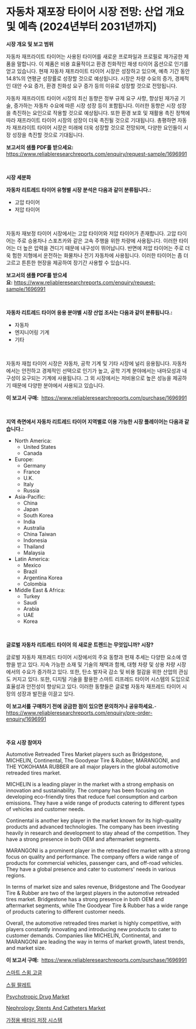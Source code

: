 <p><h1>자동차 재포장 타이어 시장 전망: 산업 개요 및 예측 (2024년부터 2031년까지)</h1></p><p><strong>시장 개요 및 보고 범위</strong></p>
<p><p>자동차 재프라이트 타이어는 사용된 타이어를 새로운 프로파일과 프로필로 재가공한 제품을 말합니다. 이 제품은 비용 효율적이고 환경 친화적인 재생 타이어 옵션으로 인기를 얻고 있습니다. 현재 자동차 재프라이트 타이어 시장은 성장하고 있으며, 예측 기간 동안 14.8%의 연평균 성장률로 성장할 것으로 예상됩니다. 시장은 차량 수요의 증가, 경제적인 대안 수요 증가, 환경 친화성 요구 증가 등의 이유로 성장할 것으로 전망됩니다.</p><p>자동차 재프라이트 타이어 시장의 최신 동향은 정부 규제 요구 사항, 향상된 재가공 기술, 증가하는 자동차 수요에 따른 시장 성장 등이 포함됩니다. 이러한 동향은 시장 성장을 촉진하는 요인으로 작용할 것으로 예상됩니다. 또한 환경 보호 및 재활용 촉진 정책에 따라 재프라이트 타이어 시장의 성장이 더욱 촉진될 것으로 기대됩니다. 총평하면 자동차 재프라이트 타이어 시장은 미래에 더욱 성장할 것으로 전망되며, 다양한 요인들이 시장 성장을 촉진할 것으로 기대됩니다.</p></p>
<p><strong>보고서의 샘플 PDF를 받으세요:</strong> <a href="https://www.reliableresearchreports.com/enquiry/request-sample/1696991">https://www.reliableresearchreports.com/enquiry/request-sample/1696991</a></p>
<p>&nbsp;</p>
<p><strong>시장 세분화</strong></p>
<p><strong>자동차 리트레드 타이어 유형별 시장 분석은 다음과 같이 분류됩니다.:</strong></p>
<p><ul><li>고압 타이어</li><li>저압 타이어</li></ul></p>
<p>&nbsp;</p>
<p><p>자동차 재보정 타이어 시장에서는 고압 타이어와 저압 타이어가 존재합니다. 고압 타이어는 주로 승용차나 스포츠카와 같은 고속 주행을 위한 차량에 사용됩니다. 이러한 타이어는 더 높은 압력을 견디기 때문에 내구성이 뛰어납니다. 반면에 저압 타이어는 주로 더욱 험한 지형에서 운전하는 화물차나 전기 자동차에 사용됩니다. 이러한 타이어는 좀 더 고르고 튼튼한 현장을 제공하여 장기간 사용할 수 있습니다.</p></p>
<p><strong>보고서의 샘플 PDF를 받으세요:</strong>&nbsp;<a href="https://www.reliableresearchreports.com/enquiry/request-sample/1696991">https://www.reliableresearchreports.com/enquiry/request-sample/1696991</a></p>
<p>&nbsp;</p>
<p><strong> 자동차 리트레드 타이어 응용 분야별 시장 산업 조사는 다음과 같이 분류됩니다.:</strong></p>
<p><ul><li>자동차</li><li>엔지니어링 기계</li><li>기타</li></ul></p>
<p>&nbsp;</p>
<p><p>자동차 재첩 타이어 시장은 자동차, 공학 기계 및 기타 시장에 널리 응용됩니다. 자동차에서는 안전하고 경제적인 선택으로 인기가 높고, 공학 기계 분야에서는 내마모성과 내구성이 요구되는 기계에 사용됩니다. 그 외 시장에서는 저비용으로 높은 성능을 제공하기 때문에 다양한 분야에서 사용되고 있습니다.</p></p>
<p><strong>이 보고서 구매:</strong>&nbsp; <a href="https://www.reliableresearchreports.com/purchase/1696991">https://www.reliableresearchreports.com/purchase/1696991</a></p>
<p>&nbsp;</p>
<p><strong>지역 측면에서 자동차 리트레드 타이어 지역별로 이용 가능한 시장 플레이어는 다음과 같습니다.:</strong></p>
<p><ul>
    <li>
        North America:
        <ul>
            <li>United States</li>
            <li>Canada</li>
        </ul>
    </li>
    <li>
        Europe:
        <ul>
            <li>Germany</li>
            <li>France</li>
            <li>U.K.</li>
            <li>Italy</li>
            <li>Russia</li>
        </ul>
    </li>
    <li>
        Asia-Pacific:
        <ul>
            <li>China</li>
            <li>Japan</li>
            <li>South Korea</li>
            <li>India</li>
            <li>Australia</li>
            <li>China Taiwan</li>
            <li>Indonesia</li>
            <li>Thailand</li>
            <li>Malaysia</li>
        </ul>
    </li>
    <li>
        Latin America:
        <ul>
            <li>Mexico</li>
            <li>Brazil</li>
            <li>Argentina Korea</li>
            <li>Colombia</li>
        </ul>
    </li>
    <li>
        Middle East & Africa:
        <ul>
            <li>Turkey</li>
            <li>Saudi</li>
            <li>Arabia</li>
            <li>UAE</li>
            <li>Korea</li>
        </ul>
    </li>
    </ul></p>
<p>&nbsp;</p>
<p><strong>글로벌 자동차 리트레드 타이어 의 새로운 트렌드는 무엇입니까? 시장?</strong></p>
<p><p>글로벌 자동차 재프레드 타이어 시장에서의 주요 동향과 현재 추세는 다양한 요소에 영향을 받고 있다. 지속 가능한 소재 및 기술의 채택과 함께, 대형 차량 및 상용 차량 시장에서의 수요가 증가하고 있다. 또한, 탄소 발자국 감소 및 비용 절감을 위한 산업의 관심도 커지고 있다. 또한, 디지털 기술을 활용한 스마트 리프레드 타이어 시스템의 도입으로 효율성과 안전성이 향상되고 있다. 이러한 동향들은 글로벌 자동차 재프레드 타이어 시장의 성장과 발전을 이끌고 있다.</p></p>
<p><strong>이 보고서를 구매하기 전에 궁금한 점이 있으면 문의하거나 공유하세요.</strong>- <a href="https://www.reliableresearchreports.com/enquiry/pre-order-enquiry/1696991">https://www.reliableresearchreports.com/enquiry/pre-order-enquiry/1696991</a></p>
<p>&nbsp;</p>
<p><strong>주요 시장 참여자</strong></p>
<p><p>Automotive Retreaded Tires Market players such as Bridgestone, MICHELIN, Continental, The Goodyear Tire & Rubber, MARANGONI, and THE YOKOHAMA RUBBER are all major players in the global automotive retreaded tires market.</p><p>MICHELIN is a leading player in the market with a strong emphasis on innovation and sustainability. The company has been focusing on developing eco-friendly tires that reduce fuel consumption and carbon emissions. They have a wide range of products catering to different types of vehicles and customer needs.</p><p>Continental is another key player in the market known for its high-quality products and advanced technologies. The company has been investing heavily in research and development to stay ahead of the competition. They have a strong presence in both OEM and aftermarket segments.</p><p>MARANGONI is a prominent player in the retreaded tire market with a strong focus on quality and performance. The company offers a wide range of products for commercial vehicles, passenger cars, and off-road vehicles. They have a global presence and cater to customers' needs in various regions.</p><p>In terms of market size and sales revenue, Bridgestone and The Goodyear Tire & Rubber are two of the largest players in the automotive retreaded tires market. Bridgestone has a strong presence in both OEM and aftermarket segments, while The Goodyear Tire & Rubber has a wide range of products catering to different customer needs.</p><p>Overall, the automotive retreaded tires market is highly competitive, with players constantly innovating and introducing new products to cater to customer demands. Companies like MICHELIN, Continental, and MARANGONI are leading the way in terms of market growth, latest trends, and market size.</p></p>
<p><strong>이 보고서 구매:</strong>&nbsp;&nbsp;<a href="https://www.reliableresearchreports.com/purchase/1696991">https://www.reliableresearchreports.com/purchase/1696991</a></p>
<p><p><a href="https://medium.com/@danykakilback/%EC%8A%A4%EB%A7%88%ED%8A%B8-%EC%88%98%EC%98%81-%EA%B3%A0%EA%B8%80-%EC%8B%9C%EC%9E%A5%EC%9D%80-%EC%8B%9C%EC%9E%A5-%EC%A0%90%EC%9C%A0%EC%9C%A8-%ED%81%AC%EA%B8%B0-%EB%B0%8F-2031%EB%85%84%EA%B9%8C%EC%A7%80%EC%9D%98-%EC%98%88%EC%B8%A1%EC%9D%84-%EC%A4%91%EC%A0%90%EC%9C%BC%EB%A1%9C%ED%95%A9%EB%8B%88%EB%8B%A4-1a0be35a9136">스마트 스윔 고글</a></p><p><a href="https://github.com/hxzi07639916/Market-Research-Report-List-1/blob/main/2613473192585.md">스필 팔레트</a></p><p><a href="https://issuu.com/reportprime-2/docs/psychotropic-drug-market-size-2030.pptx">Psychotropic Drug Market</a></p><p><a href="https://issuu.com/reportprime-2/docs/nephrology-stents-and-catheters-market-size-2030.p">Nephrology Stents And Catheters Market</a></p><p><a href="https://medium.com/@lucianmaluan2022/%EC%A3%BC%ED%83%9D%EC%9A%A9-%EB%B0%B0%ED%84%B0%EB%A6%AC-%EC%A0%80%EC%9E%A5-%EC%8B%9C%EC%8A%A4%ED%85%9C-%EC%8B%9C%EC%9E%A5-%EA%B2%BD%EC%9F%81-%EB%B6%84%EC%84%9D-%EC%8B%9C%EC%9E%A5-%EB%8F%99%ED%96%A5-%EB%B0%8F-2031%EB%85%84%EA%B9%8C%EC%A7%80%EC%9D%98-%EC%98%88%EC%B8%A1-805efab70230">가정용 배터리 저장 시스템</a></p></p>
